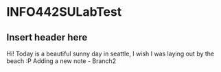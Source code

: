 # INFO442SULabTest

<!-- Added Header -->
## Insert header here

Hi! Today is a beautiful sunny day in seattle, I wish I was laying out by the beach :P
Adding a new note - Branch2
